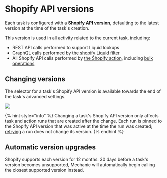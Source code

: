 # Shopify API versions

Each task is configured with a [**Shopify API version**](https://shopify.dev/concepts/about-apis/versioning), defaulting to the latest version at the time of the task's creation.

This version is used in all activity related to the current task, including:

* REST API calls performed to support Liquid lookups
* GraphQL calls performed by [the shopify Liquid filter](../../liquid/filters/shopify.md)
* All Shopify API calls performed by [the Shopify action](../actions/shopify.md), including [bulk operations]()

## Changing versions

The selector for a task's Shopify API version is available towards the end of the task's advanced settings.

![](../../.gitbook/assets/2021-02-09-16.48.53.gif)

{% hint style="info" %}
Changing a task's Shopify API version only affects task and action runs that are created after the change. Each run is pinned to the Shopify API version that was active at the time the run was created; [retrying](../runs/retries.md) a run does not change its version.
{% endhint %}

## Automatic version upgrades

Shopify supports each version for 12 months. 30 days before a task's version becomes unsupported, Mechanic will automatically begin calling the closest supported version instead.

